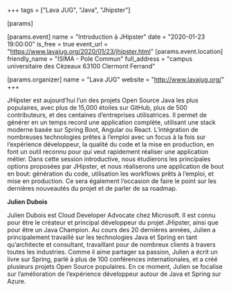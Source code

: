 +++
tags = ["Lava JUG", "Java", "Jhipster"]

[params]

[params.event]
name = "Introduction à JHipster"
date = "2020-01-23 19:00:00"
is_free = true
event_url = "https://www.lavajug.org/2020/01/23/jhipster.html"
[params.event.location]
friendly_name = "ISIMA - Pole Commun"
full_address = "campus universitaire des Cézeaux 63100 Clermont Ferrand"

[params.organizer]
name = "Lava JUG"
website = "http://www.lavajug.org/"
+++

JHipster est aujourd’hui l’un des projets Open Source Java les plus populaires, avec plus de 15,000 étoiles sur GitHub, plus de 500 contributeurs, et des centaines d’entreprises utilisatrices. Il permet de générer en un temps record une application complète, utilisant une stack moderne basée sur Spring Boot, Angular ou React. L’intégration de nombreuses technologies prêtes à l’emploi avec un focus à la fois sur l’expérience développeur, la qualité du code et la mise en production, en font un outil reconnu pour qui veut rapidement réaliser une application métier. Dans cette session introductive, nous étudierons les principales options proposées par JHipster, et nous réaliserons une application de bout en bout: génération du code, utilisation les workflows prêts à l’emploi, et mise en production. Ce sera également l’occasion de faire le point sur les dernières nouveautés du projet et de parler de sa roadmap.

**Julien Dubois**

Julien Dubois est Cloud Developer Advocate chez Microsoft. Il est connu pour être le créateur et principal développeur du projet JHipster, ainsi que pour être un Java Champion. Au cours des 20 dernières années, Julien a principalement travaillé sur les technologies Java et Spring en tant qu’architecte et consultant, travaillant pour de nombreux clients à travers toutes les industries. Comme il aime partager sa passion, Julien a écrit un livre sur Spring, parlé à plus de 100 conférences internationales, et a créé plusieurs projets Open Source populaires. En ce moment, Julien se focalise sur l’amélioration de l’expérience développeur autour de Java et Spring sur Azure.
